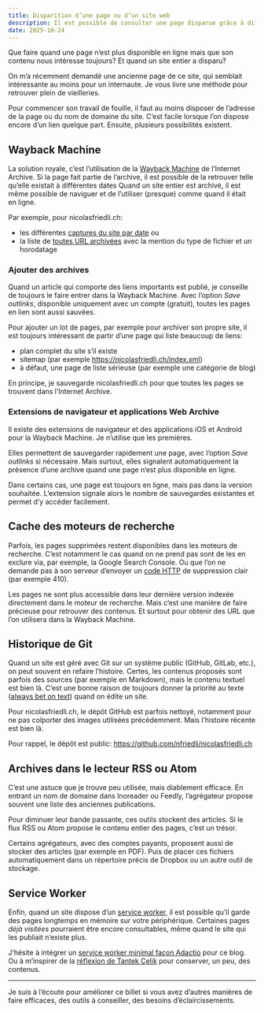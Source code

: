 ```yaml
---
title: Disparition d’une page ou d’un site web
description: Il est possible de consulter une page disparue grâce à différents systèmes d’archives. C’est précieux quand on site des liens dans nos articles.
date: 2025-10-24
---
```


Que faire quand une page n’est plus disponible en ligne mais que son contenu nous intéresse toujours?
Et quand un site entier a disparu?

On m’a récemment demandé une ancienne page de ce site, qui semblait intéressante au moins pour un internaute.
Je vous livre une méthode pour retrouver plein de vieilleries.

Pour commencer son travail de fouille, il faut au moins disposer de l’adresse de la page ou du nom de domaine du site.
C’est facile lorsque l’on dispose encore d’un lien quelque part.
Ensuite, plusieurs possibilités existent.

## Wayback Machine

La solution royale, c’est l’utilisation de la [Wayback Machine](https://web.archive.org/) de l’Internet Archive.
Si la page fait partie de l’archive, il est possible de la retrouver telle qu’elle existait à différentes dates
Quand un site entier est archivé, il est même possible de naviguer et de l’utiliser (presque) comme quand il était en ligne.

Par exemple, pour nicolasfriedli.ch:

- les différentes [captures du site par date](https://web.archive.org/web/20250000000000*/nicolasfriedli.ch) ou
- la liste de [toutes URL archivées](https://web.archive.org/web/*/nicolasfriedli.ch*) avec la mention du type de fichier et un horodatage

### Ajouter des archives

Quand un article qui comporte des liens importants est publié, je conseille de toujours le faire entrer dans la Wayback Machine.
Avec l’option *Save outlinks*, disponible uniquement avec un compte (gratuit), toutes les pages en lien sont aussi sauvées.

Pour ajouter un lot de pages, par exemple pour archiver son propre site, il est toujours intéressant de partir d’une page qui liste beaucoup de liens:

- plan complet du site s’il existe
- sitemap (par exemple <https://nicolasfriedli.ch/index.xml>)
- à défaut, une page de liste sérieuse (par exemple une catégorie de blog)

En principe, je sauvegarde nicolasfriedli.ch pour que toutes les pages se trouvent dans l’Internet Archive.

### Extensions de navigateur et applications Web Archive

Il existe des extensions de navigateur et des applications iOS et Android pour la Wayback Machine.
Je n’utilise que les premières.

Elles permettent de sauvegarder rapidement une page, avec l’option *Save outlinks* si nécessaire.
Mais surtout, elles signalent automatiquement la présence d’une archive quand une page n’est plus disponible en ligne.

Dans certains cas, une page est toujours en ligne, mais pas dans la version souhaitée.
L’extension signale alors le nombre de sauvegardes existantes et permet d’y accéder facilement.

## Cache des moteurs de recherche

Parfois, les pages supprimées restent disponibles dans les moteurs de recherche.
C’est notamment le cas quand on ne prend pas sont de les en exclure via, par exemple, la Google Search Console.
Ou que l’on ne demande pas à son serveur d’envoyer un [code HTTP](https://fr.wikipedia.org/wiki/Liste_des_codes_HTTP) de suppression clair (par exemple 410).

Les pages ne sont plus accessible dans leur dernière version indexée directement dans le moteur de recherche.
Mais c’est une manière de faire précieuse pour retrouver des contenus.
Et surtout pour obtenir des URL que l’on utilisera dans la Wayback Machine.

## Historique de Git

Quand un site est géré avec Git sur un système public (GitHub, GitLab, etc.), on peut souvent en refaire l’histoire.
Certes, les contenus proposés sont parfois des sources (par exemple en Markdown), mais le contenu textuel est bien là.
C’est une bonne raison de toujours donner la priorité au texte ([always bet on text](https://graydon2.dreamwidth.org/193447.html)) quand on édite un site.

Pour nicolasfriedli.ch, le dépôt GitHub est parfois nettoyé, notamment pour ne pas colporter des images utilisées précédemment.
Mais l’histoire récente est bien là.

Pour rappel, le dépôt est public: <https://github.com/nfriedli/nicolasfriedli.ch>

## Archives dans le lecteur RSS ou Atom

C’est une astuce que je trouve peu utilisée, mais diablement efficace.
En entrant un nom de domaine dans Inoreader ou Feedly, l’agrégateur propose souvent une liste des anciennes publications.

Pour diminuer leur bande passante, ces outils stockent des articles.
Si le flux RSS ou Atom propose le contenu entier des pages, c’est un trésor.

Certains agrégateurs, avec des comptes payants, proposent aussi de stocker des articles (par exemple en PDF).
Puis de placer ces fichiers automatiquement dans un répertoire précis de Dropbox ou un autre outil de stockage.

## Service Worker

Enfin, quand un site dispose d’un [service worker](https://developer.mozilla.org/en-US/docs/Web/API/Service_Worker_API), il est possible qu’il garde des pages longtemps en mémoire sur votre périphérique.
Certaines pages *déjà visitées* pourraient être encore consultables, même quand le site qui les publiait n’existe plus.

J’hésite à intégrer un [service worker minimal façon Adactio](https://adactio.com/journal/13540) pour ce blog.
Ou à m’inspirer de la [réflexion de Tantek Çelik](https://tantek.com/2024/151/t1/minimum-interesting-service-worker) pour conserver, un peu, des contenus.

----

Je suis à l’écoute pour améliorer ce billet si vous avez d’autres manières de faire efficaces, des outils à conseiller, des besoins d’éclaircissements.
